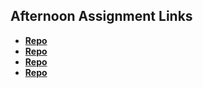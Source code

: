 ## Afternoon Assignment Links

* **[Repo](https://github.com/axelarciniega/triviaQuestions)**
* **[Repo](https://github.com/axelarciniega/gregsListASYNC)**
* **[Repo](https://github.com/axelarciniega/pokemanS)**
* **[Repo](https://github.com/axelarciniega/giftedPartner)**
